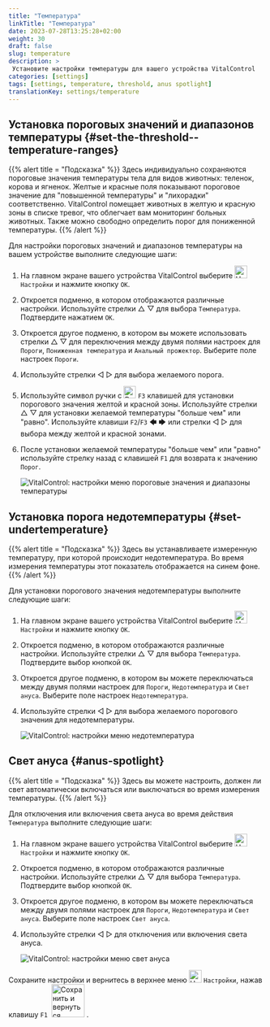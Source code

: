 ```yaml
---
title: "Температура"
linkTitle: "Температура"
date: 2023-07-28T13:25:28+02:00
weight: 30
draft: false
slug: temperature
description: >
 Установите настройки температуры для вашего устройства VitalControl
categories: [settings]
tags: [settings, temperature, threshold, anus spotlight]
translationKey: settings/temperature
---
```

## Установка пороговых значений и диапазонов температуры {#set-the-threshold--temperature-ranges}
{{% alert title = "Подсказка" %}}
Здесь индивидуально сохраняются пороговые значения температуры тела для видов животных: теленок, корова и ягненок. Желтые и красные поля показывают пороговое значение для "повышенной температуры" и "лихорадки" соответственно. VitalControl помещает животных в желтую и красную зоны в списке тревог, что облегчает вам мониторинг больных животных. Также можно свободно определить порог для пониженной температуры.
{{% /alert %}}

Для настройки пороговых значений и диапазонов температуры на вашем устройстве выполните следующие шаги:

1. На главном экране вашего устройства VitalControl выберите <img src="/icons/gear.svg" width="25" align="bottom" alt="Настройки" /> `Настройки` и нажмите кнопку `OK`.

2. Откроется подменю, в котором отображаются различные настройки. Используйте стрелки △ ▽ для выбора `Температура`. Подтвердите нажатием `OK`.

3. Откроется другое подменю, в котором вы можете использовать стрелки △ ▽ для переключения между двумя полями настроек для `Пороги`, `Пониженная температура` и `Анальный прожектор`. Выберите поле настроек `Пороги`.

4. Используйте стрелки ◁ ▷ для выбора желаемого порога.

5. Используйте символ ручки с <img src="/icons/actions/edit.svg" width="24" align="bottom" alt="Редактировать" /> `F3` клавишей для установки порогового значения желтой и красной зоны. Используйте стрелки △ ▽ для установки желаемой температуры "больше чем" или "равно". Используйте клавиши `F2`/`F3` 🡄 🡆 или стрелки ◁ ▷ для выбора между желтой и красной зонами.

6. После установки желаемой температуры "больше чем" или "равно" используйте стрелку назад с клавишей `F1` для возврата к значению `Порог`.

    ![VitalControl: настройки меню пороговые значения и диапазоны температуры](../images/threshold.png "Пороговые значения и диапазоны температуры")

## Установка порога недотемпературы {#set-undertemperature}
{{% alert title = "Подсказка" %}}
Здесь вы устанавливаете измеренную температуру, при которой происходит недотемпература. Во время измерения температуры этот показатель отображается на синем фоне.
{{% /alert %}}

Для установки порогового значения недотемпературы выполните следующие шаги:

1. На главном экране вашего устройства VitalControl выберите <img src="/icons/gear.svg" width="25" align="bottom" alt="Настройки" /> `Настройки` и нажмите кнопку `OK`.

2. Откроется подменю, в котором отображаются различные настройки. Используйте стрелки △ ▽ для выбора `Температура`. Подтвердите выбор кнопкой `OK`.

3. Откроется другое подменю, в котором вы можете переключаться между двумя полями настроек для `Пороги`, `Недотемпература` и `Свет ануса`. Выберите поле настроек `Недотемпература`.

4. Используйте стрелки ◁ ▷ для выбора желаемого порогового значения для недотемпературы.

    ![VitalControl: настройки меню недотемпература](../images/undertemperature.png "Недотемпература")

## Свет ануса {#anus-spotlight}
{{% alert title = "Подсказка" %}}
Здесь вы можете настроить, должен ли свет автоматически включаться или выключаться во время измерения температуры.
{{% /alert %}}

Для отключения или включения света ануса во время действия `Температура` выполните следующие шаги:

1. На главном экране вашего устройства VitalControl выберите <img src="/icons/gear.svg" width="25" align="bottom" alt="Настройки" /> `Настройки` и нажмите кнопку `OK`.

2. Откроется подменю, в котором отображаются различные настройки. Используйте стрелки △ ▽ для выбора `Температура`. Подтвердите выбор кнопкой `OK`.

3. Откроется другое подменю, в котором вы можете переключаться между двумя полями настроек для `Пороги`, `Недотемпература` и `Свет ануса`. Выберите поле настроек `Свет ануса`.

4. Используйте стрелки ◁ ▷ для отключения или включения света ануса.

    ![VitalControl: настройки меню свет ануса](../images/anusspotlight.png "Свет ануса")

Сохраните настройки и вернитесь в верхнее меню <img src="/icons/gear.svg" width="25" align="bottom" alt="Настройки" /> `Настройки`, нажав клавишу `F1` &nbsp;<img src="/icons/footer/save_exit.svg" width="65" align="bottom" alt="Сохранить и вернуться" />&nbsp;.
